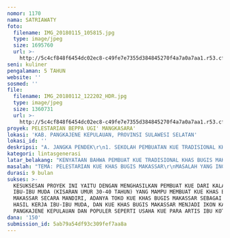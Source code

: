 ```yaml
---
nomor: 1170
nama: SATRIAWATY
foto:
  filename: IMG_20180115_105815.jpg
  type: image/jpeg
  size: 1695760
  url: >-
    http://5c4cf848f6454dc02ec8-c49fe7e7355d384845270f4a7a0a7aa1.r53.cf2.rackcdn.com/52b3a894-d0a4-41d6-94eb-8a460b0cf382/IMG_20180115_105815.jpg
seni: kuliner
pengalaman: 5 TAHUN
website: ''
sosmed: ''
file:
  filename: IMG_20180112_122202_HDR.jpg
  type: image/jpeg
  size: 1360731
  url: >-
    http://5c4cf848f6454dc02ec8-c49fe7e7355d384845270f4a7a0a7aa1.r53.cf2.rackcdn.com/e21bf561-58a9-4604-b99b-30c61f47e4ba/IMG_20180112_122202_HDR.jpg
proyek: PELESTARIAN BEPPA UGI' MANGKASARA'
lokasi: 'KAB. PANGKAJENE KEPULAUAN, PROVINSI SULAWESI SELATAN'
lokasi_id: ''
deskripsi: "A. JANGKA PENDEK\r\n1. SEKOLAH PEMBUATAN KUE TRADISIONAL KHAS BUGIS MAKASSAR KEPADA IBU MUDA (DIUTAMAKAN WANITA RAWAN SOSIAL EKONOMI)\r\n2. TOKO KUE KHUSUS KUE KHAS BUGIS MAKASSAR\r\n3. PEMASARAN KUE BEKERJA SAMA DENGAN WEDDING ORGANIZER ATAUPUN EVENT ORGANIZER\r\nB. JANGKA PANJANG\r\n1. FESTIVAL KUE TRADISIONAL TIAP TAHUN\r\n2. WORKSHOP KUE KHAS BUGIS MAKASSAR KE SMK, UNIVERSITAS DAN DAERAH LAIN"
kategori: lintasgenerasi
latar_belakang: "KENYATAAN BAHWA PEMBUAT KUE TRADISIONAL KHAS BUGIS MAKASSAR DI KAB. PANGKAJENE KEPULAUAN SUDAH MULAI BERKURANG. UMUMNYA PARA PEMBUAT SUDAH BERUMUR LANJUT, DIKISARAN UMUR 50-60 TAHUN. SERTA KETERTARIKAN ANAK MUDA JAMAN SEKARANG YANG LEBIH MENGGANDRUNGI MAKANAN-MAKANAN BUDAYA BARAT DENGAN CIRI KHAS KEJU DAN COKLAT. SEHINGGA KEBERADAAN KUE TRADISIONAL YANG  BAHANNYA PENUH DENGAN MAKNA FILOSOFI ADAT BUGIS MAKASSAR, YAITU GULA DAN KELAPA, KINI MULAI DILUPAKAN. GULA YANG  MELAMBANGKAN KEHIDUPAN YANG  MANIS DAN KELAPA YANG MELAMBANGKAN KEHIDUPAN YANG NIKMAT, GURIH, DAN MENYENANGKAN. \r\nSAAT INI, KUE-KUE TERSEBUT HANYA DIHIDANGKAN PADA PERAYAAN PERNIKAHAN, ITUPUN SUDAH BANYAK YANG JARANG DISAJIKAN, DIGANTIKAN OLEH ANEKA MACAM PUDING. HAL INI MENJADI ANCAMAN AKAN KEPUNAHAN KUE KHAS BUGIS MAKASSAR. PERTAMA KARENA PEMBUATNYA MULAI BERKURANG DAN KEDUA KARENA KUE INI JARANG DISAJIKAN, SEHINGGA GENERASI MUDA TIDAK TERBIASA DENGAN RASA KUE BUGIS MAKASSAR. \r\nKEDEPANNYA, KAMI BERHARAP AGAR PROYEK INI DAPAT MEMBUAT KUE-KUE SEPERTI CUCURU, BANNANG-BANNANG , BEPPA RAKKO, DLL, DAPAT MENYAINGI POPULERITAS KUE SEPERTI BROWNIS, CHEESECAKE, MACAROON, DLL. SEBAB RASANYAPUN SANGATLAH NIKMAT.\r\nKEMUDIAN, MENGAPA SAYA TERTARIK DENGAN PELESTARIAN KULINER, SEBAB SAYA MELIHAT POTENSI PEMBUAT KUE DIWILAYAH KERJA SAYA. SAYA ADALAH PENDAMPING DARI PROGRAM PEMERINTAH YANG MENDAMPINGI IBU-IBU DALAM RANGKA MENINGKATKAN TARAF HIDUPNYA. OLEH KARENA ITU SAYA MEMBUAT PROYEK INI UNTUK MEREKA."
masalah: "TEMA: PELESTARIAN KUE KHAS BUGIS MAKASSAR\r\nMASALAH YANG INGI DIATASI: BERKURANGNYA PEMBUAT DAN PEMINAT KUE KHAS BUGIS MAKASSAR DAN MULAI DIGESER OLEH KUE-KUE BUDAYA BARAT YANG BERNUANSA KEJU DAN COKLAT, MENCIPTAKAN KEKHAWATIRAN AKAN PUNAHNYA KUE KHAS BUGIS MAKASSAR. OLEH KARENA ITU, PROYEK INI DIBUAT UNTUK MENCEGAH KEPUNAHAN KUE KHAS BUGIS MAKASSAR."
durasi: 9 bulan
sukses: >-
  KESUKSESAN PROYEK INI YAITU DENGAN MENGHASILKAN PEMBUAT KUE DARI KALANGAN
  IBU-IBU MUDA (KISARAN UMUR 30-40 TAHUN) YANG MAMPU MEMBUAT KUE KHAS BUGIS
  MAKASSAR SECARA MANDIRI, ADANYA TOKO KUE KHAS BUGIS MAKASSAR SEBAGAI WADAH
  HASIL KERJA IBU-IBU MUDA, DAN KUE KHAS BUGIS MAKASSAR MENJADI IKON KAB.
  PANGKAJENE KEPULAUAN DAN POPULER SEPERTI USAHA KUE PARA ARTIS IBU KOTA
dana: '150'
submission_id: 5ab79a54df93c309fef7aa8a
---
```

